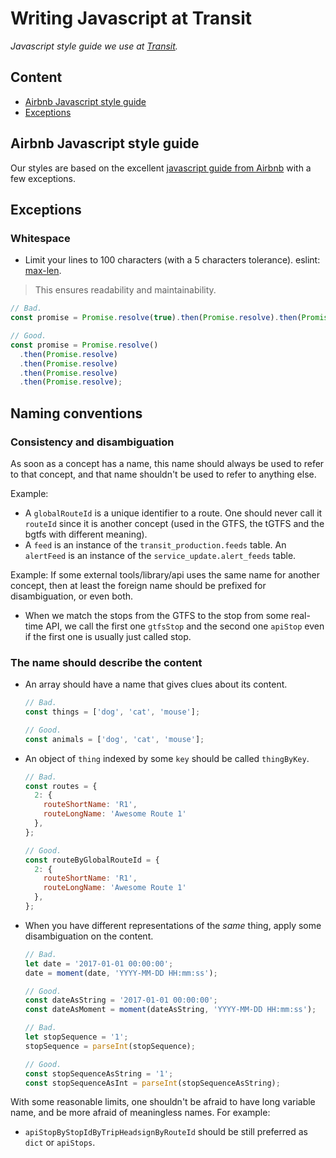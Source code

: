 # Writing Javascript at Transit
_Javascript style guide we use at [Transit](https://transitapp.com/)._

## Content
- [Airbnb Javascript style guide](#airbnb-javascript-style-guide)
- [Exceptions](#exceptions)

## Airbnb Javascript style guide
Our styles are based on the excellent [javascript guide from Airbnb](https://github.com/airbnb/javascript) with a few exceptions.

## Exceptions

### Whitespace
- Limit your lines to 100 characters (with a 5 characters tolerance). eslint: [max-len](http://eslint.org/docs/rules/max-len).
 > This ensures readability and maintainability.

  ```javascript
  // Bad.
  const promise = Promise.resolve(true).then(Promise.resolve).then(Promise.resolve).then(Promise.resolve).then(Promise.resolve);

  // Good.
  const promise = Promise.resolve()
    .then(Promise.resolve)
    .then(Promise.resolve)
    .then(Promise.resolve)
    .then(Promise.resolve);
  ```

## Naming conventions
### Consistency and disambiguation

As soon as a concept has a name, this name should always be used to refer to that concept, and that
name shouldn't be used to refer to anything else.

Example:
- A `globalRouteId` is a unique identifier to a route. One should never call it `routeId` since it
 is another concept (used in the GTFS, the tGTFS and the bgtfs with different meaning).
- A `feed` is an instance of the `transit_production.feeds` table. An `alertFeed` is an instance of
 the `service_update.alert_feeds` table.

Example:
If some external tools/library/api uses the same name for another concept, then at least the
foreign name should be prefixed for disambiguation, or even both.

- When we match the stops from the GTFS to the stop from some real-time API, we call the first one
 `gtfsStop` and the second one `apiStop` even if the first one is usually just called stop.


### The name should describe the content

- An array should have a name that gives clues about its content.
  ```javascript
  // Bad.
  const things = ['dog', 'cat', 'mouse'];

  // Good.
  const animals = ['dog', 'cat', 'mouse'];
  ```

- An object of `thing` indexed by some `key` should be called `thingByKey`.
  ```javascript
  // Bad.
  const routes = {
    2: {
      routeShortName: 'R1',
      routeLongName: 'Awesome Route 1'
    },
  };

  // Good.
  const routeByGlobalRouteId = {
    2: {
      routeShortName: 'R1',
      routeLongName: 'Awesome Route 1'
    },
  };
  ```

- When you have different representations of the _same_ thing, apply some disambiguation on the content.
  ```javascript
  // Bad.
  let date = '2017-01-01 00:00:00';
  date = moment(date, 'YYYY-MM-DD HH:mm:ss');

  // Good.
  const dateAsString = '2017-01-01 00:00:00';
  const dateAsMoment = moment(dateAsString, 'YYYY-MM-DD HH:mm:ss');
  ```

  ```javascript
  // Bad.
  let stopSequence = '1';
  stopSequence = parseInt(stopSequence);

  // Good.
  const stopSequenceAsString = '1';
  const stopSequenceAsInt = parseInt(stopSequenceAsString);
  ```

With some reasonable limits, one shouldn't be afraid to have long variable name, and be more afraid
 of meaningless names. For example:
- `apiStopByStopIdByTripHeadsignByRouteId` should be still preferred as `dict` or `apiStops`.
